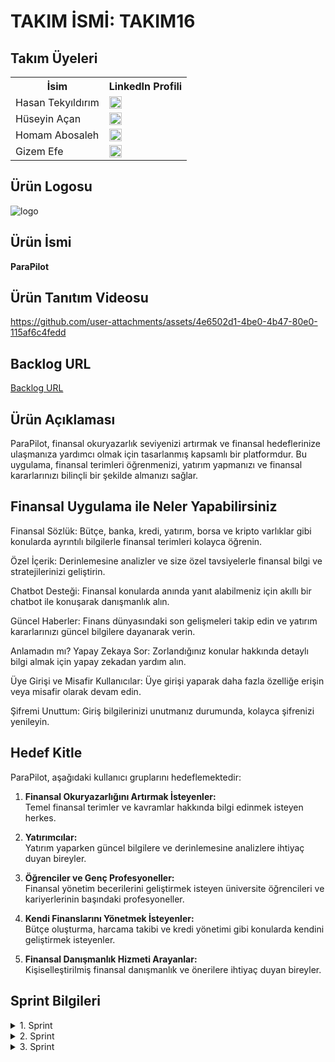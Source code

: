# TAKIM İSMİ: TAKIM16

## Takım Üyeleri

<table>
  <tr>
    <th>İsim</th>
    <th>LinkedIn Profili</th>
  </tr>
  <tr>
    <td>Hasan Tekyıldırım</td>
    <td><a href="https://www.linkedin.com/in/hasantekyildirim" target="_blank">
    <img src="https://upload.wikimedia.org/wikipedia/commons/c/ca/LinkedIn_logo_initials.png" alt="LinkedIn" width="20" height="20"/>
    </a></td>
  </tr>
  <tr>
    <td>Hüseyin Açan</td>
    <td><a href="https://www.linkedin.com/in/h%C3%BCseyin-a%C3%A7an" target="_blank">
    <img src="https://upload.wikimedia.org/wikipedia/commons/c/ca/LinkedIn_logo_initials.png" alt="LinkedIn" width="20" height="20"/>
    </a></td>
  </tr>
  <tr>
    <td>Homam Abosaleh</td>
    <td><a href="https://www.linkedin.com/in/homam-abosaleh" target="_blank">
    <img src="https://upload.wikimedia.org/wikipedia/commons/c/ca/LinkedIn_logo_initials.png" alt="LinkedIn" width="20" height="20"/>
    </a></td>
  </tr>
  <tr>
    <td>Gizem Efe</td>
    <td><a href="https://www.linkedin.com/in/gizem-efe-334a31260" target="_blank">
    <img src="https://upload.wikimedia.org/wikipedia/commons/c/ca/LinkedIn_logo_initials.png" alt="LinkedIn" width="20" height="20"/>
    </a></td>
  </tr>
</table>

## Ürün Logosu
![logo](https://github.com/user-attachments/assets/6ecd285a-d8e2-466c-b623-f1d067f16378)
## Ürün İsmi
**ParaPilot**

## Ürün Tanıtım Videosu
https://github.com/user-attachments/assets/4e6502d1-4be0-4b47-80e0-115af6c4fedd


## Backlog URL
[Backlog URL](https://trello.com/b/yyNR0ALo/1spri%CC%87nt)

## Ürün Açıklaması
ParaPilot, finansal okuryazarlık seviyenizi artırmak ve finansal hedeflerinize ulaşmanıza yardımcı olmak için tasarlanmış kapsamlı bir platformdur. Bu uygulama, finansal terimleri öğrenmenizi, yatırım yapmanızı ve finansal kararlarınızı bilinçli bir şekilde almanızı sağlar.

## Finansal Uygulama ile Neler Yapabilirsiniz

Finansal Sözlük: Bütçe, banka, kredi, yatırım, borsa ve kripto varlıklar gibi konularda ayrıntılı bilgilerle finansal terimleri kolayca öğrenin.

Özel İçerik: Derinlemesine analizler ve size özel tavsiyelerle finansal bilgi ve stratejilerinizi geliştirin.

Chatbot Desteği: Finansal konularda anında yanıt alabilmeniz için akıllı bir chatbot ile konuşarak danışmanlık alın.

Güncel Haberler: Finans dünyasındaki son gelişmeleri takip edin ve yatırım kararlarınızı güncel bilgilere dayanarak verin.

Anlamadın mı? Yapay Zekaya Sor: Zorlandığınız konular hakkında detaylı bilgi almak için yapay zekadan yardım alın.

Üye Girişi ve Misafir Kullanıcılar: Üye girişi yaparak daha fazla özelliğe erişin veya misafir olarak devam edin.

Şifremi Unuttum: Giriş bilgilerinizi unutmanız durumunda, kolayca şifrenizi yenileyin.

## Hedef Kitle
ParaPilot, aşağıdaki kullanıcı gruplarını hedeflemektedir:

1. **Finansal Okuryazarlığını Artırmak İsteyenler:**  
   Temel finansal terimler ve kavramlar hakkında bilgi edinmek isteyen herkes.

2. **Yatırımcılar:**  
   Yatırım yaparken güncel bilgilere ve derinlemesine analizlere ihtiyaç duyan bireyler.

3. **Öğrenciler ve Genç Profesyoneller:**  
   Finansal yönetim becerilerini geliştirmek isteyen üniversite öğrencileri ve kariyerlerinin başındaki profesyoneller.

4. **Kendi Finanslarını Yönetmek İsteyenler:**  
   Bütçe oluşturma, harcama takibi ve kredi yönetimi gibi konularda kendini geliştirmek isteyenler.

5. **Finansal Danışmanlık Hizmeti Arayanlar:**  
   Kişiselleştirilmiş finansal danışmanlık ve önerilere ihtiyaç duyan bireyler.

## Sprint Bilgileri

<details>
  <summary>1. Sprint</summary>
  
  ### Sprint İçinde Tamamlanması Tahmin Edilen Puan
  100 Puan

  ### Puan Tamamlama Mantığı
  Proje boyunca tamamlanacak 3 sprint toplam puanı 500. 3 sprinte böldüğümüzde bu sprintin en azından 100 ile başlaması gerektiğine karar verildi.

  ### Daily Scrum
  Daily scrum toplantıları hem WhatsApp hem de Discord üzerinden yapıldı.
  Örnek
  ![4](https://github.com/HomamAbosaleh/TAKIM16/assets/130930838/3967d7c1-db8c-45e8-b177-ad60de702029)

  ### Sprint Ekran Görüntüsü
  ![sprintfoto](https://github.com/HomamAbosaleh/TAKIM16/assets/130930838/3d9b64fd-90b6-43f8-a762-547f02122beb)

  ### Ürün Görüntüsü
  ![1urun](https://github.com/HomamAbosaleh/TAKIM16/assets/130930838/ae074c09-3494-4ff6-b7b4-31ac4e9cd0c2)
  ![2urun](https://github.com/HomamAbosaleh/TAKIM16/assets/130930838/77984444-513b-4537-854f-799518980601)
  ![3urun](https://github.com/HomamAbosaleh/TAKIM16/assets/130930838/5366c529-a86d-498b-8176-aa998a4730da)
  ![4urun](https://github.com/HomamAbosaleh/TAKIM16/assets/130930838/38675b66-37ba-4730-a089-10855aa878f5)
  ![5urun](https://github.com/HomamAbosaleh/TAKIM16/assets/130930838/358d71c2-4376-45fb-bff6-aa7c6a70e05c)
  ![6urun](https://github.com/HomamAbosaleh/TAKIM16/assets/130930838/db745010-f2f7-4cd1-ba73-28097f62d35f)

  ### Sprint Review
  Sprint boyunca gerçekleştirdiğimiz adımlar şunlardır:

  1. **Proje Fikri Belirlendi**: Proje fikrimizi belirledik ve bu sayede ekibin odaklanacağı ana konu netleşti. (15 puan)
  2. **Ürün İsmi, Ürün Özellikleri ve Hedef Kitlesi Belirlendi**: Ürünümüzün ismini, özelliklerini ve hedef kitlesini belirledik. Bu önemli adımla, ürünümüzün ne olduğu ve kime hitap ettiğini netleştirmiş olduk. (30 puan)
  3. **UI-UX Tasarımı Belirlendi**: Kullanıcı arayüzü ve deneyimi tasarımını tamamladık. (15 puan)
  4. **Tanıtım Ekranları Oluşturuldu**: Ürünümüzün tanıtım ekranlarını oluşturduk. Bu ekranlar, kullanıcıların ürünle ilk karşılaştıkları yerler olacak. (20 puan)
  5. **Kayıt Ol Ekranı Oluşturuldu**: Kullanıcıların sisteme kaydolabileceği kayıt ol ekranını tasarladık ve oluşturduk. (20 puan)

  ### Sprint Retrospective
  #### Neler İyi Gitti
  - **Ekip İletişimi**: Ekip üyeleri arasında güçlü bir iletişim kuruldu. Herkes fikirlerini açıkça paylaşabildi ve birlikte çalışmak verimliydi.
  - **Hedeflere Ulaşma**: Belirlediğimiz sprint hedeflerine başarıyla ulaştık. Planladığımız tüm görevleri zamanında tamamladık.
### Sprint Notları
  #### Geliştirilebilecek Alanlar
  - **Zaman Yönetimi**: Zaman yönetimi konusunda daha dikkatli olmalıyız.

  #### Gelecek Sprint İçin Öneriler
  - **Daha Detaylı Planlama**: Görevlerin süresini daha doğru tahmin etmek için daha detaylı bir planlama yapmalıyız.
</details>

<details>
  <summary>2. Sprint</summary>

  ### Sprint İçinde Tamamlanması Tahmin Edilen Puan
  150 Puan

  ### Puan Tamamlama Mantığı
  Proje boyunca tamamlanacak 3 sprint toplam puanı 500. 3 sprinte böldüğümüzde bu sprintin 150 puan olması gerektiğine karar verildi. (Aksaklıklara rağmen halledildi.)

   ### Daily Scrum
  Daily scrum toplantıları hem WhatsApp hem de Discord üzerinden yapıldı.
  Örnek
  ![3](https://github.com/user-attachments/assets/bf15e3a3-666f-4e5a-8925-15bad6ec95cb)


  ### Sprint Ekran Görüntüsü
![sprintgoruntusu](https://github.com/user-attachments/assets/e0d1472f-1a69-435a-b79c-a9be8d21ae55)

  ### Ürün Görüntüsü
 ![Screenshot_1721499123](https://github.com/user-attachments/assets/95b737f6-4506-4c76-aff3-9a9d94b9b73e)
![Screenshot_1721499128](https://github.com/user-attachments/assets/3ab4e66f-3f39-4b83-88e7-bcc3a590ff33)


  ### Sprint Review
  - Kayıt Ol, Giriş, Misafir Olarak Devam Et, Şifremi Unuttum kısımları düzeltildi (Ekstra yeniden bakılacak).
  - Anasayfanın tasarımı ve kodlanması yapıldı.
  - Finansal sözlüğün tasarım ve kodlanması yapıldı (Ekstra geliştirilecek).

  ### Sprint Retrospective
  #### Neler İyi Gitti
  - Aksaklıklara rağmen 2. sprint görevlerini bitirmeyi başardık.
### Sprint Notları
  ####  Gelecek Sprint İçin Öneriler
  - Projeyi istediğimiz şekilde bitirmemiz için 3. sprintte ekstra önem vermemiz ve ekipçe daha iyi planlama yapmamız gerekiyor.
</details>

<details>
  <summary>3. Sprint</summary>
  
  ### Sprint İçinde Tamamlanması Tahmin Edilen Puan
  250 Puan

  ### Puan Tamamlama Mantığı
  Proje boyunca tamamlanacak 3 sprint toplam puanı 500. 3 sprinte böldüğümüzde bu sprintin 250 olması gerektiğine karar verildi.
  
  ### Daily Scrum
  Daily scrum toplantıları hem WhatsApp hem de Discord üzerinden yapıldı.
  Örnek
  ![dailyscrum3](https://github.com/user-attachments/assets/a3726a16-e962-4312-ac33-ee2af55ba17d)

  ### Sprint Ekran Görüntüsü
  ![3 sprintGoruntusu](https://github.com/user-attachments/assets/da8a5b0e-01de-4278-8a3f-61f49c914589)

  ### Ürün Görüntüsü
  
![1parapilot](https://github.com/user-attachments/assets/02634178-ceec-4b36-8bc0-8a4ea028ba47)
![2tanitim1](https://github.com/user-attachments/assets/c32e00c0-cd55-4718-856f-7b066edbbf56)
![3tanitim2](https://github.com/user-attachments/assets/7e8bcaca-3a5b-4ceb-aca7-05d76fa2c505)
![4tanitim3](https://github.com/user-attachments/assets/14834b45-a4d9-4809-a289-2dcfa9d6d04d)
![5tanitim4](https://github.com/user-attachments/assets/57ff0678-bfab-414d-88f3-a25d89f1f417)
![6girisYap](https://github.com/user-attachments/assets/d4724da8-8ef1-4e56-9d36-47b39c84a81d)
![7sifreSifirlama](https://github.com/user-attachments/assets/5251c491-40cb-4e4f-ad33-9c7b9174d7e8)
![8uyeOl](https://github.com/user-attachments/assets/c483246b-6ca2-438c-aace-92f1fd5ebbac)
![9anasayfa(fs)](https://github.com/user-attachments/assets/c6167671-b641-475d-a188-6a96f4c7ae2d)
![10icerikornek](https://github.com/user-attachments/assets/dd1a12e2-b721-4050-8747-c0af63c2dc66)
![11haberler](https://github.com/user-attachments/assets/6801b059-b719-405d-a6bf-3e472c6c93dd)
![12chatbot](https://github.com/user-attachments/assets/93a4119b-f7f5-41d9-8925-c8af816736ca)
![13hosgeldinizAnasayfa](https://github.com/user-attachments/assets/f63b43fa-9697-4641-ab67-acb5d498b92f)
![14ozelİcerik](https://github.com/user-attachments/assets/b18599db-8e07-4116-a0cd-eb9744734016)

  ### Sprint Review
  Sprint boyunca gerçekleştirdiğimiz adımlar şunlardır:

1. **Tanıtım Kısmı**: 
   - Uygulamanın özelliklerini ve kullanıcılara sunduğu avantajları tanıttık.
   - Para, yatırım, enflasyon ve diğer finansal konularda detaylı içerikler sağladık.
   - Kişiselleştirilmiş danışmanlık hizmeti sunan bir chatbot ekledik.
   - Güncel finans haberleri ve daha fazlasını entegre ettik.  
   *(10 puan)*

2. **Finansal Sözlük Kategorisi**: 
   - Finansal terimler ve kavramları içeren çeşitli kategoriler oluşturduk.
   - Bütçe, banka, kredi, yatırım, borsa ve kripto varlıklar hakkında kapsamlı içerikler hazırladık.  
   *(30 puan)*

3. **Anasayfa Düzenlemeleri**: 
   - Anasayfada görsel ve fonksiyonel değişiklikler gerçekleştirdik.
   - Logo yazı tipini değiştirdik (Righteous fontu kullanıldı).
   - Kişiselleştirilmiş "Hoşgeldin [Kullanıcı Adı]" mesajını ekledik.
   - Tutarlı bir font ailesi ve font büyüklüğü belirledik.  
   *(20 puan)*

4. **Finansal Sözlük İçerik Sayfası**: 
   - İçerik sayfasında kullanıcı etkileşimini artırmak için kart büyütme efekti ekledik.
   - "Anlamadın mı? Yapay Zekaya Sor" butonunu stilize ettik.  
   *(35 puan)*

5. **Chatbot**: 
   - Chatbot için yeni bir isim belirledik ve uyguladık.
   - Chatbot ve genel uygulama temasının renklerini belirledik ve uyguladık.  
   *(40 puan)*

6. **Giriş Yap/Çıkış Yap Kısmı**: 
   - Kullanıcıların giriş yapmasını ve çıkış yapmasını kolaylaştırmak için hoş geldiniz mesajı ve çıkış yap ikonu ekledik.
   - Misafir olarak devam edenler için giriş yap ikonu ekledik.  
   *(40 puan)*

7. **Haberler Kısmı**: 
   - Güncel finans haberlerini entegre ettik.
   - Haberler bölümünde tutarlı ve estetik bir yazı fontu ve tasarım kullandık.  
   *(45 puan)*

8. **Özel İçerik**: 
   - Kullanıcılara özel olarak oluşturulmuş içerikler, derinlemesine analizler ve tavsiyeler sağladık.  
   *(20 puan)*

9. **Üye Giriş, Şifremi Unuttum, Font ve Renk Değişiklikleri**: 
   - Üye giriş ve şifremi unuttum bölümlerinin font ve renklerini güncelledik.  
   *(10 puan)*


  ### Sprint Retrospective
  #### Neler İyi Gitti
  - Aksaklıklara rağmen 3. sprint görevlerini istediğimize yakın bir şekilde bitirdik. Her arkadaşım ellerinden gelenin en iyisini yaptı.
### Sprint Notları
  ####  Gelecek Sprint İçin Öneriler
  - Projemiz daha da ilerletilebilir. Ekstra özellikler ekipçe konuşulup eklenebilir.
</details>
